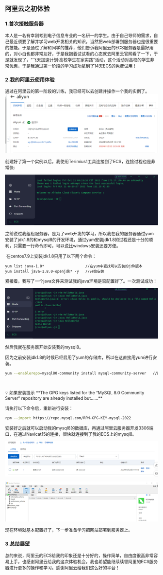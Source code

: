 ## 阿里云之初体验

### 1.首次接触服务器

​		本人是一名有幸刚考到电子信息专业的一名研一的学生。由于自己导师的需求，自己最近须要了解并学习web开发相关的知识，当然把web部署到服务器也是很重要的技能。于是通过了解和同学的推荐，他们告诉我阿里云的ECS服务器是最好用的，对小白也都非常友好，于是我抱着试试看的心态就去阿里云官网看了一下，于是就发现了，“飞天加速计划·高校学生在家实践”活动，这个活动对高校的学生非常优惠，于是我通过第一阶段的学习成功拿到了14天ECS的免费试用！

### 2.我的阿里云使用体验

​	  通过在阿里云的第一阶段的训练，我已经可以去创建并操作一个我的实例了。![](image\p1.png)

​	  创建好了第一个实例以后，我使用Terimius1工具连接到了ECS，连接过程也是非常快:

![](image\p2.png)

​		之前说过我组租服务器，是为了web开发的学习，所以我在我的服务器通过yum安装了jdk1.8的和mysql8的开发环境，通过yum安装jdk1.8的过程还是十分的顺利，只需要一行命令即可，可以说比windows安装还要方便。

​		在centos7.9上安装jdk1.8只用了以下两个命令：

```shell
yum list java-1.8*                   //在yum中查找可以安装的jdk版本 
yum install java-1.8.0-openjdk* -y   //开始安装
```

​		紧接着，我写了一个java文件来测试我的java环境是否配置好了。一次测试成功！

![](image\p3.png)

然后我就在服务器开始安装我的mysql8。

因为之前安装jdk1.8的时候已经启用了yum的存储库，所以在这直接用yum进行安装。

```bash
yum --enablerepo=mysql80-community install mysql-community-server   //执行这个命令进行安装
```

​			
<aside>
💡 如果安装提示 **The GPG keys listed for the “MySQL 8.0 Community Server“ repository are already installed but……**
</aside>

请执行以下命令后，重新进行安装：

```bash
rpm --import https://repo.mysql.com/RPM-GPG-KEY-mysql-2022
```

安装好之后就可以启动我的mysql8的数据库，再通过阿里云服务器开发3306端口，在通过Navicat15的连接，很快就连接到了我的ECS上的mysql8。

![](image\p5.png)

![](image\p4.png)

现在环境就基本配置好了，下一步准备学习把网站部署到服务器上。

### 3.总结展望

​	总的来说，阿里云的ECS给我的印象还是十分好的，操作简单，自由度很高非常容易上手，也感谢阿里云给我的这次体验机会，我也希望能继续续领阿里的ECS服务器进行更多的操作和学习。感谢阿里云给我们这么好的平台！

